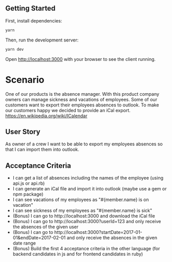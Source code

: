## Getting Started

First, install dependencies:

```bash
yarn
```

Then, run the development server:

```bash
yarn dev
```

Open [http://localhost:3000](http://localhost:3000) with your browser to see the client running.

# Scenario

One of our products is the absence manager. With this product
company owners can manage sickness and vacations of employees. Some of our
customers want to export their employees absences to outlook. To make our
customers happy we decided to provide an iCal export.
https://en.wikipedia.org/wiki/ICalendar

## User Story

As owner of a crew I want to be able to export my employees absences so
that I can import them into outlook.

## Acceptance Criteria

- I can get a list of absences including the names of the employee (using api.js or api.rb)
- I can generate an iCal file and import it into outlook (maybe use a gem or npm package)
- I can see vacations of my employees as "#{member.name} is on vacation"
- I can see sickness of my employees as "#{member.name} is sick"
- (Bonus) I can go to http://localhost:3000 and download the iCal file
- (Bonus) I can go to http://localhost:3000?userId=123 and only receive the absences of the given user
- (Bonus) I can go to http://localhost:3000?startDate=2017-01-01&endDate=2017-02-01 and only receive the absences in the given date range
- (Bonus) Build the first 4 acceptance criteria in the other language (for backend candidates in js and for frontend candidates in ruby)
